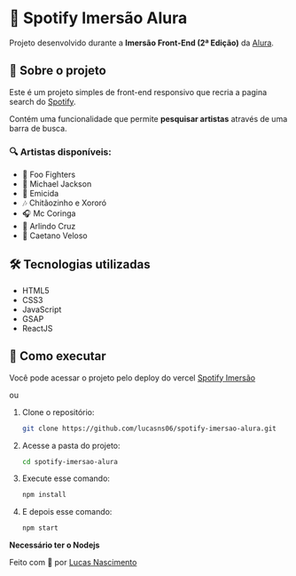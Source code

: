 # 🎵 Spotify Imersão Alura  

Projeto desenvolvido durante a **Imersão Front-End (2ª Edição)** da [Alura](https://www.alura.com.br/).  

## 📌 Sobre o projeto  
Este é um projeto simples de front-end responsivo que recria a pagina search do [Spotify](https://open.spotify.com/search).

Contém uma funcionalidade que permite **pesquisar artistas** através de uma barra de busca.  

### 🔍 Artistas disponíveis:  
- 🎸 Foo Fighters  
- 🕺 Michael Jackson  
- 🎤 Emicida  
- 🎶 Chitãozinho e Xororó  
- 🎧 Mc Coringa  
- 🎵 Arlindo Cruz  
- 🎼 Caetano Veloso  

## 🛠️ Tecnologias utilizadas  
- HTML5  
- CSS3  
- JavaScript  
- GSAP
- ReactJS

## 🚀 Como executar  

Você pode acessar o projeto pelo deploy do vercel [Spotify Imersão](https://spotify-imersao-alura-sigma.vercel.app)

ou

1. Clone o repositório:  
   ```bash
   git clone https://github.com/lucasns06/spotify-imersao-alura.git
   ```
2. Acesse a pasta do projeto:  
   ```bash
   cd spotify-imersao-alura
   ```
3. Execute esse comando:
   ```bash
   npm install
   ```
4. E depois esse comando:
   ```bash
   npm start
   ```

**Necessário ter o Nodejs**

Feito com 💚 por [Lucas Nascimento](https://github.com/lucasns06)  
